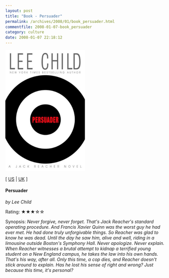 ```yaml
---
layout: post
title: "Book - Persuader"
permalink: /archives/2008/01/book_persuader.html
commentfile: 2008-01-07-book_persuader
category: culture
date: 2008-01-07 22:18:12
---
```


<img class="photo right" src="/assets/images/0385336667.jpg" width="250" alt="Persuader (Child, Lee) cover" />

\[ [US](http://www.amazon.com/o/asin/0385336667) | [UK](http://www.amazon.co.uk/o/asin/0385336667) \]

#### Persuader

<em>by Lee Child</em>

Rating: ★★★☆☆

<div class="book_synopsis" markdown="1">
Synopsis: <em>Never forgive, never forget. That's Jack Reacher's standard operating procedure. And Francis Xavier Quinn was the worst guy he had ever met. He had done truly unforgivable things. So Reacher was glad to know he was dead. Until the day he saw him, alive and well, riding in a limousine outside Boston's Symphony Hall. Never apologize. Never explain. When Reacher witnesses a brutal attempt to kidnap a terrified young student on a New England campus, he takes the law into his own hands. That's his way, after all. Only this time, a cop dies, and Reacher doesn't stick around to explain. Has he lost his sense of right and wrong? Just because this time, it's personal?</em>

</div>
